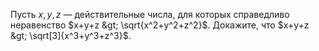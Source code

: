 Пусть $x,y,z$ — действительные числа, для которых справедливо неравенство $x+y+z  &gt; \sqrt{x^2+y^2+z^2}$. Докажите, что 
$x+y+z  &gt; \sqrt[3]{x^3+y^3+z^3}$.